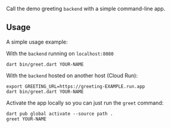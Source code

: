 Call the demo greeting `backend` with a simple command-line app.

## Usage

A simple usage example:

With the `backend` running on `localhost:8080`

```shell
dart bin/greet.dart YOUR-NAME
```

With the `backend` hosted on another host (Cloud Run):

```shell
export GREETING_URL=https://greeting-EXAMPLE.run.app
dart bin/greet.dart YOUR-NAME
```

Activate the app locally so you can just run the `greet` command:

```shell
dart pub global activate --source path .
greet YOUR-NAME
```
